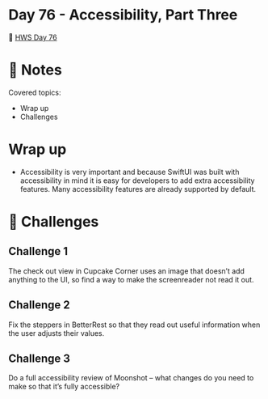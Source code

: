 # Day 76 - Accessibility, Part Three

🔗 [HWS Day 76](https://www.hackingwithswift.com/100/swiftui/76)

# 📝 Notes

Covered topics:

- Wrap up
- Challenges

# Wrap up

- Accessibility is very important and because SwiftUI was built with accessibility in mind it is easy for developers to add extra accessibility features. Many accessibility features are already supported by default.

# 🎯 Challenges

## Challenge 1

>
The check out view in Cupcake Corner uses an image that doesn’t add anything to the UI, so find a way to make the screenreader not read it out.

## Challenge 2

>
Fix the steppers in BetterRest so that they read out useful information when the user adjusts their values.

## Challenge 3

>
Do a full accessibility review of Moonshot – what changes do you need to make so that it’s fully accessible?